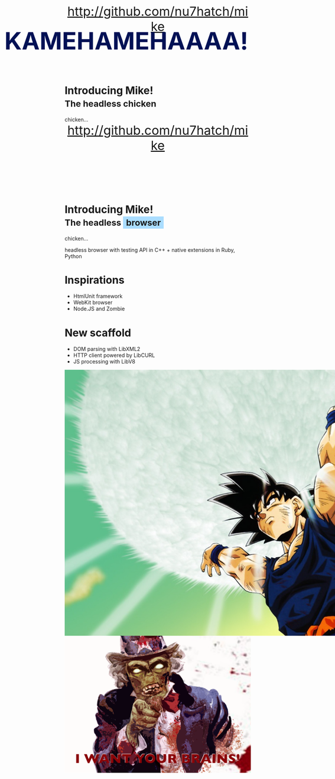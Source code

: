 <!SLIDE center main>
<header style="font-size: 34px;">
  <a href="http://github.com/nu7hatch/mike">http://github.com/nu7hatch/mike</a>
</header>
<h1>
  Introducing Mike!<br />
  <small>The headless chicken</small>
</h1>
<footer>
  chicken...
</footer>

<!SLIDE center main>
<header style="font-size: 34px;">
  <a href="http://github.com/nu7hatch/mike">http://github.com/nu7hatch/mike</a>
</header>
<h1>
  Introducing Mike!<br />
  <small>The headless <span style="background: #AADDFF; padding: 2px 8px;">browser</span></small>
</h1>
<footer>
  chicken...
</footer>

<!SLIDE center>
headless browser with testing API in C++
 +
native extensions in Ruby, Python

<!SLIDE center>
# Inspirations

<!SLIDE center bullets incremental>
* HtmlUnit framework
* WebKit browser
* Node.JS and Zombie

<!SLIDE center>
# New scaffold

<!SLIDE center bullets incremental>
* DOM parsing with LibXML2
* HTTP client powered by LibCURL
* JS processing with LibV8

<!SLIDE center meme>
<img src="images/songo.png" style="position: absolute"/>
<h1 style="position: absolute; top: 20px; left: 65px; font-size: 65px; color: #001155;">
  KAMEHAMEHAAAA!
</h1>

<!SLIDE center>
# Things done

<!SLIDE center bullets>
<ul>
  <li>Multiple Windows</li>
</ul>

<!SLIDE center bullets>
<ul>
  <li class="blur">Multiple Windows</li>
  <li>Frames support</li>
</ul>

<!SLIDE center bullets>
<ul>
  <li class="blur">Multiple Windows</li>
  <li class="blur">Frames support</li>
  <li>Basic user interaction</li>
</ul>

<!SLIDE center bullets>
<ul>
  <li class="blur">Multiple Windows</li>
  <li class="blur">Frames support</li>
  <li class="blur">Basic user interaction</li>
  <li>Basic JavaScript execution</li>
</ul>

<!SLIDE center bullets>
<ul>
  <li class="blur">Multiple Windows</li>
  <li class="blur">Frames support</li>
  <li class="blur">Basic user interaction</li>
  <li class="blur">Basic JavaScript execution</li>
  <li>Alerts/popups mocking</li>
</ul>

<!SLIDE center bullets>
<ul>
  <li class="blur">Multiple Windows</li>
  <li class="blur">Frames support</li>
  <li class="blur">Basic user interaction</li>
  <li class="blur">Basic JavaScript execution</li>
  <li class="blur">Alerts/popups mocking</li>
  <li>Neat API :)</li>
</ul>

<!SLIDE center>
# Pending stuff

<!SLIDE center bullets incremental>
* Browser compliant JavaScript layer
* JavaScript events handling
* XmlHttpRequest
* WebSockets
* Ruby extension
* ...

<!SLIDE center meme>
<img src="images/uncle.png" />
